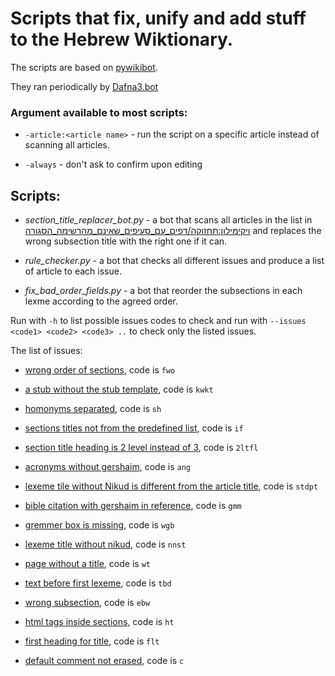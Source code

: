 # Scripts that fix, unify and add stuff to the Hebrew Wiktionary.

The scripts are based on [pywikibot](https://www.mediawiki.org/wiki/Manual:Pywikibot).

They ran periodically by [Dafna3.bot](https://he.wiktionary.org/wiki/%D7%9E%D7%A9%D7%AA%D7%9E%D7%A9:Dafna3.bot)   

### Argument available to most scripts:

* `-article:<article name>` - run the script on a specific article instead of scanning all articles.

* `-always` - don't ask to confirm upon editing


## Scripts:

* *section_title_replacer_bot.py* - a bot that scans all articles in the list in [ויקימילון:תחזוקה/דפים_עם_סעיפים_שאינם_מהרשימה_הסגורה](https://he.wiktionary.org/wiki/%D7%95%D7%99%D7%A7%D7%99%D7%9E%D7%99%D7%9C%D7%95%D7%9F:%D7%AA%D7%97%D7%96%D7%95%D7%A7%D7%94/%D7%93%D7%A4%D7%99%D7%9D_%D7%A2%D7%9D_%D7%A1%D7%A2%D7%99%D7%A4%D7%99%D7%9D_%D7%A9%D7%90%D7%99%D7%A0%D7%9D_%D7%9E%D7%94%D7%A8%D7%A9%D7%99%D7%9E%D7%94_%D7%94%D7%A1%D7%92%D7%95%D7%A8%D7%94) and replaces the wrong subsection title with the right one if it can.

* *rule_checker.py* - a bot that checks all different issues and produce a list of article to each issue.

* *fix_bad_order_fields.py* - a bot that reorder the subsections in each lexme according to the agreed order.  

Run with `-h` to list possible issues codes to check and run with `--issues <code1> <code2> <code3> ..` to check only the listed issues.

The list of issues:

- [wrong order of sections](https://he.wiktionary.org/wiki/%D7%95%D7%99%D7%A7%D7%99%D7%9E%D7%99%D7%9C%D7%95%D7%9F:%D7%AA%D7%97%D7%96%D7%95%D7%A7%D7%94/%D7%93%D7%A4%D7%99%D7%9D_%D7%A2%D7%9D_%D7%A1%D7%A2%D7%99%D7%A4%D7%99%D7%9D_%D7%A9%D7%90%D7%99%D7%A0%D7%9D_%D7%91%D7%A1%D7%93%D7%A8_%D7%94%D7%A0%D7%9B%D7%95%D7%9F), code is `fwo`

- [a stub without the stub template](https://he.wiktionary.org/wiki/%D7%95%D7%99%D7%A7%D7%99%D7%9E%D7%99%D7%9C%D7%95%D7%9F:%D7%AA%D7%97%D7%96%D7%95%D7%A7%D7%94/%D7%A7%D7%A6%D7%A8%D7%9E%D7%A8_%D7%91%D7%9C%D7%99_%D7%AA%D7%91%D7%A0%D7%99%D7%AA_%D7%A7%D7%A6%D7%A8%D7%9E%D7%A8), code is `kwkt`

- [homonyms separated](https://he.wiktionary.org/wiki/%D7%95%D7%99%D7%A7%D7%99%D7%9E%D7%99%D7%9C%D7%95%D7%9F:%D7%AA%D7%97%D7%96%D7%95%D7%A7%D7%94/%D7%94%D7%95%D7%9E%D7%95%D7%A0%D7%99%D7%9E%D7%99%D7%9D_%D7%9E%D7%95%D7%A4%D7%A8%D7%93%D7%99%D7%9D), code is `sh`

- [sections titles not from the predefined list](https://he.wiktionary.org/wiki/%D7%95%D7%99%D7%A7%D7%99%D7%9E%D7%99%D7%9C%D7%95%D7%9F:%D7%AA%D7%97%D7%96%D7%95%D7%A7%D7%94/%D7%93%D7%A4%D7%99%D7%9D_%D7%A2%D7%9D_%D7%A1%D7%A2%D7%99%D7%A4%D7%99%D7%9D_%D7%A9%D7%90%D7%99%D7%A0%D7%9D_%D7%9E%D7%94%D7%A8%D7%A9%D7%99%D7%9E%D7%94_%D7%94%D7%A1%D7%92%D7%95%D7%A8%D7%94), code is `if`

- [section title heading is 2 level instead of 3]( https://he.wiktionary.org/wiki/%D7%95%D7%99%D7%A7%D7%99%D7%9E%D7%99%D7%9C%D7%95%D7%9F:%D7%AA%D7%97%D7%96%D7%95%D7%A7%D7%94/%D7%93%D7%A4%D7%99%D7%9D_%D7%A2%D7%9D_%D7%9B%D7%95%D7%AA%D7%A8%D7%AA_%D7%A1%D7%A2%D7%99%D7%A3_%D7%9E%D7%A1%D7%93%D7%A8_2), code is `2ltfl`

- [acronyms without gershaim](https://he.wiktionary.org/wiki/%D7%95%D7%99%D7%A7%D7%99%D7%9E%D7%99%D7%9C%D7%95%D7%9F:%D7%AA%D7%97%D7%96%D7%95%D7%A7%D7%94/%D7%93%D7%A4%D7%99%D7%9D_%D7%A2%D7%9D_%D7%A8%D7%90%D7%A9%D7%99_%D7%AA%D7%99%D7%91%D7%95%D7%AA_%D7%97%D7%A1%D7%A8%D7%99_%D7%92%D7%A8%D7%A9%D7%99%D7%99%D7%9D), code is `ang`

- [lexeme tile without Nikud is different from the article title](https://he.wiktionary.org/wiki/%D7%95%D7%99%D7%A7%D7%99%D7%9E%D7%99%D7%9C%D7%95%D7%9F:%D7%AA%D7%97%D7%96%D7%95%D7%A7%D7%94/%D7%93%D7%A4%D7%99%D7%9D_%D7%91%D7%94%D7%9D_%D7%9B%D7%95%D7%AA%D7%A8%D7%AA_%D7%9E%D7%A1%D7%93%D7%A8_2_%D7%9C%D7%9C%D7%90_%D7%A0%D7%99%D7%A7%D7%95%D7%93_%D7%A9%D7%95%D7%A0%D7%94_%D7%9E%D7%A9%D7%9D_%D7%94%D7%93%D7%A3), code is `stdpt`

- [bible citation with gershaim in reference](https://he.wiktionary.org/wiki/%D7%95%D7%99%D7%A7%D7%99%D7%9E%D7%99%D7%9C%D7%95%D7%9F:%D7%AA%D7%97%D7%96%D7%95%D7%A7%D7%94/%D7%93%D7%A4%D7%99%D7%9D_%D7%A2%D7%9D_%D7%A6%D7%99%D7%98%D7%95%D7%98_%D7%9E%D7%94%D7%AA%D7%A0%D7%9A_%D7%A2%D7%9D_%D7%92%D7%A8%D7%A9%D7%99%D7%99%D7%9D_%D7%91%D7%9E%D7%A8%D7%90%D7%99_%D7%9E%D7%A7%D7%95%D7%9D), code is `gmm`

- [gremmer box is missing](https://he.wiktionary.org/wiki/%D7%95%D7%99%D7%A7%D7%99%D7%9E%D7%99%D7%9C%D7%95%D7%9F:%D7%AA%D7%97%D7%96%D7%95%D7%A7%D7%94/%D7%93%D7%A4%D7%99%D7%9D_%D7%97%D7%A1%D7%A8%D7%99_%D7%A0%D7%99%D7%AA%D7%95%D7%97_%D7%93%D7%A7%D7%93%D7%95%D7%A7%D7%99), code is `wgb`

- [lexeme title without nikud](https://he.wiktionary.org/wiki/%D7%95%D7%99%D7%A7%D7%99%D7%9E%D7%99%D7%9C%D7%95%D7%9F:%D7%AA%D7%97%D7%96%D7%95%D7%A7%D7%94/%D7%93%D7%A4%D7%99%D7%9D_%D7%A2%D7%9D_%D7%9B%D7%95%D7%AA%D7%A8%D7%AA_%D7%9E%D7%A9%D7%A0%D7%94_%D7%9C%D7%90_%D7%9E%D7%A0%D7%95%D7%A7%D7%93%D7%AA), code is `nnst`

- [page without a title](https://he.wiktionary.org/wiki/%D7%A1%D7%A4%D7%95%D7%A8_%D7%A7%D7%A6%D7%A8), code is `wt`

- [text before first lexeme](https://he.wiktionary.org/wiki/%D7%95%D7%99%D7%A7%D7%99%D7%9E%D7%99%D7%9C%D7%95%D7%9F:%D7%AA%D7%97%D7%96%D7%95%D7%A7%D7%94/%D7%93%D7%A4%D7%99%D7%9D_%D7%A2%D7%9D_%D7%98%D7%A7%D7%A1%D7%98_%D7%9C%D7%A4%D7%A0%D7%99_%D7%94%D7%94%D7%A2%D7%A8%D7%94_%D7%94%D7%A8%D7%90%D7%A9%D7%95%D7%A0%D7%94), code is `tbd`

- [wrong subsection](https://he.wiktionary.org/wiki/%D7%95%D7%99%D7%A7%D7%99%D7%9E%D7%99%D7%9C%D7%95%D7%9F:%D7%AA%D7%97%D7%96%D7%95%D7%A7%D7%94/%D7%A2%D7%A8%D7%9A_%D7%9E%D7%A9%D7%A0%D7%99_%D7%9C%D7%90_%D7%AA%D7%99%D7%A7%D7%A0%D7%99), code is `ebw`

- [html tags inside sections](https://he.wiktionary.org/wiki/%D7%95%D7%99%D7%A7%D7%99%D7%9E%D7%99%D7%9C%D7%95%D7%9F:%D7%AA%D7%97%D7%96%D7%95%D7%A7%D7%94/%D7%93%D7%A4%D7%99%D7%9D_%D7%A2%D7%9D_%D7%AA%D7%92%D7%99%D7%95%D7%AA_%D7%94%D7%99%D7%A4%D7%A8-%D7%98%D7%A7%D7%A1%D7%98_%D7%91%D7%9B%D7%95%D7%AA%D7%A8%D7%AA), code is `ht`

- [first heading for title](https://he.wiktionary.org/wiki/%D7%95%D7%99%D7%A7%D7%99%D7%9E%D7%99%D7%9C%D7%95%D7%9F:%D7%AA%D7%97%D7%96%D7%95%D7%A7%D7%94/%D7%93%D7%A4%D7%99%D7%9D_%D7%A2%D7%9D_%D7%9B%D7%95%D7%AA%D7%A8%D7%AA_%D7%9E%D7%93%D7%A8%D7%92%D7%94_%D7%A8%D7%90%D7%A9%D7%95%D7%A0%D7%94), code is `flt`

- [default comment not erased](https://he.wiktionary.org/wiki/%D7%95%D7%99%D7%A7%D7%99%D7%9E%D7%99%D7%9C%D7%95%D7%9F:%D7%AA%D7%97%D7%96%D7%95%D7%A7%D7%94/%D7%93%D7%A4%D7%99%D7%9D_%D7%91%D7%94%D7%9D_%D7%9C%D7%90_%D7%A0%D7%9E%D7%97%D7%A7%D7%94_%D7%94%D7%94%D7%A2%D7%A8%D7%94_%D7%94%D7%93%D7%99%D7%A4%D7%95%D7%9C%D7%98%D7%99%D7%91%D7%99%D7%AA), code is `c`
  
